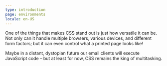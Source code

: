 ```yaml
---
type: introduction
page: environments
locale: en-US
---
```


One of the things that makes CSS stand out is just how versatile it can be. Not only can it handle multiple browsers, various devices, and different form factors; but it can even control what a printed page looks like!

Maybe in a distant, dystopian future our email clients will execute JavaScript code – but at least for now, CSS remains the king of multitasking. 